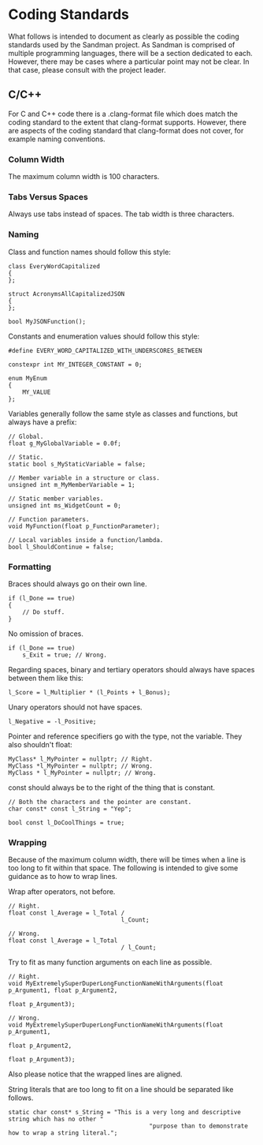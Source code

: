 # Coding Standards

What follows is intended to document as clearly as possible the coding standards used by the Sandman project. As Sandman is comprised of multiple programming languages, there will be a section dedicated to each. However, there may be cases where a particular point may not be clear. In that case, please consult with the project leader.

## C/C++

For C and C++ code there is a .clang-format file which does match the coding standard to the extent that clang-format supports. However, there are aspects of the coding standard that clang-format does not cover, for example naming conventions.

### Column Width

The maximum column width is 100 characters.

### Tabs Versus Spaces

Always use tabs instead of spaces. The tab width is three characters.

### Naming

Class and function names should follow this style:

```
class EveryWordCapitalized
{
};

struct AcronymsAllCapitalizedJSON
{
};

bool MyJSONFunction();
```

Constants and enumeration values should follow this style:

```
#define EVERY_WORD_CAPITALIZED_WITH_UNDERSCORES_BETWEEN

constexpr int MY_INTEGER_CONSTANT = 0;

enum MyEnum
{
	MY_VALUE
};
```

Variables generally follow the same style as classes and functions, but always have a prefix:

```
// Global.
float g_MyGlobalVariable = 0.0f;

// Static.
static bool s_MyStaticVariable = false;

// Member variable in a structure or class.
unsigned int m_MyMemberVariable = 1;

// Static member variables.
unsigned int ms_WidgetCount = 0;

// Function parameters.
void MyFunction(float p_FunctionParameter);

// Local variables inside a function/lambda.
bool l_ShouldContinue = false;
```

### Formatting

Braces should always go on their own line. 

```
if (l_Done == true)
{
	// Do stuff.
}
```
No omission of braces.

```
if (l_Done == true)
	s_Exit = true; // Wrong.
```

Regarding spaces, binary and tertiary operators should always have spaces between them like this:

```
l_Score = l_Multiplier * (l_Points + l_Bonus);
```

Unary operators should not have spaces.

```
l_Negative = -l_Positive;
```

Pointer and reference specifiers go with the type, not the variable. They also shouldn't float:

```
MyClass* l_MyPointer = nullptr; // Right.
MyClass *l_MyPointer = nullptr; // Wrong.
MyClass * l_MyPointer = nullptr; // Wrong.
```

const should always be to the right of the thing that is constant.

```
// Both the characters and the pointer are constant.
char const* const l_String = "Yep";

bool const l_DoCoolThings = true;
```

### Wrapping

Because of the maximum column width, there will be times when a line is too long to fit within that space. The following is intended to give some guidance as to how to wrap lines.

Wrap after operators, not before.

```
// Right.
float const l_Average = l_Total / 
								l_Count;

// Wrong.
float const l_Average = l_Total
								/ l_Count;
```

Try to fit as many function arguments on each line as possible.

```
// Right.
void MyExtremelySuperDuperLongFunctionNameWithArguments(float p_Argument1, float p_Argument2, 
																		  float p_Argument3);

// Wrong.
void MyExtremelySuperDuperLongFunctionNameWithArguments(float p_Argument1, 
																		  float p_Argument2, 
																		  float p_Argument3);
```

Also please notice that the wrapped lines are aligned.

String literals that are too long to fit on a line should be separated like follows.

```
static char const* s_String = "This is a very long and descriptive string which has no other "
										"purpose than to demonstrate how to wrap a string literal.";
```